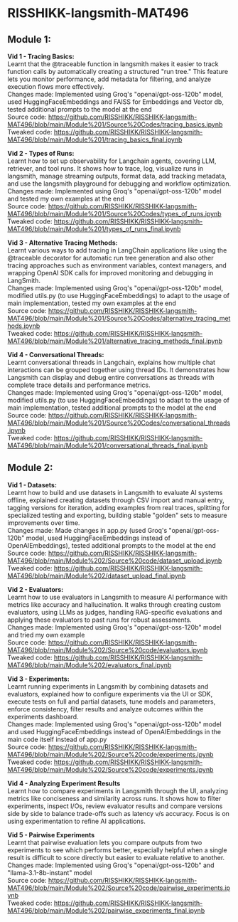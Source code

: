 # RISSHIKK-langsmith-MAT496

## Module 1:

**Vid 1 - Tracing Basics:**  
  Learnt that the @traceable function in langsmith makes it easier to track function calls by automatically creating a structured "run tree." This feature lets you monitor performance, add metadata for filtering, and analyze execution flows more effectively.  
  Changes made: Implemented using Groq's "openai/gpt-oss-120b" model, used HuggingFaceEmbeddings and FAISS for Embeddings and Vector db, tested additional prompts to the model at the end  
  Source code: https://github.com/RISSHIKK/RISSHIKK-langsmith-MAT496/blob/main/Module%201/Source%20Codes/tracing_basics.ipynb  
  Tweaked code: https://github.com/RISSHIKK/RISSHIKK-langsmith-MAT496/blob/main/Module%201/tracing_basics_final.ipynb  

**Vid 2 - Types of Runs:**  
    Learnt how to set up observability for Langchain agents, covering LLM, retriever, and tool runs. It shows how to trace, log, visualize runs in langsmith, manage streaming outputs, format data, add tracking metadata, and use the langsmith playground for debugging and workflow optimization.  
    Changes made: Implemented using Groq's "openai/gpt-oss-120b" model and tested my own examples at the end  
    Source code: https://github.com/RISSHIKK/RISSHIKK-langsmith-MAT496/blob/main/Module%201/Source%20Codes/types_of_runs.ipynb  
    Tweaked code: https://github.com/RISSHIKK/RISSHIKK-langsmith-MAT496/blob/main/Module%201/types_of_runs_final.ipynb   
    
**Vid 3 - Alternative Tracing Methods:**  
    Learnt various ways to add tracing in LangChain applications like using the @traceable decorator for automatic run tree generation and also other tracing approaches such as environment variables, context managers, and wrapping OpenAI SDK calls for improved monitoring and debugging in LangSmith.  
    Changes made: Implemented using Groq's "openai/gpt-oss-120b" model, modified utils.py (to use HuggingFaceEmbeddings) to adapt to the usage of main implementation, tested my own examples at the end  
    Source code: https://github.com/RISSHIKK/RISSHIKK-langsmith-MAT496/blob/main/Module%201/Source%20Codes/alternative_tracing_methods.ipynb  
    Tweaked code: https://github.com/RISSHIKK/RISSHIKK-langsmith-MAT496/blob/main/Module%201/alternative_tracing_methods_final.ipynb  

**Vid 4 - Conversational Threads:**  
    Learnt conversational threads in Langchain, explains how multiple chat interactions can be grouped together using thread IDs. It demonstrates how Langsmith can display and debug entire conversations as threads with complete trace details and performance metrics.  
    Changes made: Implemented using Groq's "openai/gpt-oss-120b" model, modified utils.py (to use HuggingFaceEmbeddings) to adapt to the usage of main implementation, tested additional prompts to the model at the end  
    Source code: https://github.com/RISSHIKK/RISSHIKK-langsmith-MAT496/blob/main/Module%201/Source%20Codes/conversational_threads.ipynb  
    Tweaked code: https://github.com/RISSHIKK/RISSHIKK-langsmith-MAT496/blob/main/Module%201/conversational_threads_final.ipynb  
  
## Module 2:

**Vid 1 - Datasets:**  
    Learnt how to build and use datasets in Langsmith to evaluate AI systems offline, explained creating datasets through CSV import and manual entry, tagging versions for iteration, adding examples from real traces, splitting for specialized testing and exporting, building stable "golden" sets to measure improvements over time.  
    Changes made: Made changes in app.py (used Groq's "openai/gpt-oss-120b" model, used HuggingFaceEmbeddings instead of OpenAIEmbeddings), tested additional prompts to the model at the end  
    Source code: https://github.com/RISSHIKK/RISSHIKK-langsmith-MAT496/blob/main/Module%202/Source%20code/dataset_upload.ipynb  
    Tweaked code: https://github.com/RISSHIKK/RISSHIKK-langsmith-MAT496/blob/main/Module%202/dataset_upload_final.ipynb  

**Vid 2 - Evaluators:**  
    Learnt how to use evaluators in Langsmith to measure AI performance with metrics like accuracy and hallucination. It walks through creating custom evaluators, using LLMs as judges, handling RAG-specific evaluations and applying these evaluators to past runs for robust assessments.  
    Changes made: Implemented using Groq's "openai/gpt-oss-120b" model and tried my own example  
    Source code: https://github.com/RISSHIKK/RISSHIKK-langsmith-MAT496/blob/main/Module%202/Source%20code/evaluators.ipynb  
    Tweaked code: https://github.com/RISSHIKK/RISSHIKK-langsmith-MAT496/blob/main/Module%202/evaluators_final.ipynb  

**Vid 3 - Experiments:**  
    Learnt running experiments in Langsmith by combining datasets and evaluators, explained how to configure experiments via the UI or SDK, execute tests on full and partial datasets, tune models and parameters, enforce consistency, filter results and analyze outcomes within the experiments dashboard.  
    Changes made: Implemented using Groq's "openai/gpt-oss-120b" model and used HuggingFaceEmbeddings instead of OpenAIEmbeddings in the main code itself instead of app.py  
    Source code: https://github.com/RISSHIKK/RISSHIKK-langsmith-MAT496/blob/main/Module%202/Source%20code/experiments.ipynb  
    Tweaked code: https://github.com/RISSHIKK/RISSHIKK-langsmith-MAT496/blob/main/Module%202/Source%20code/experiments.ipynb  

**Vid 4 - Analyzing Experiment Results**  
    Learnt how to compare experiments in Langsmith through the UI, analyzing metrics like conciseness and similarity across runs. It shows how to filter experiments, inspect I/Os, review evaluator results and compare versions side by side to balance trade-offs such as latency v/s accuracy. Focus is on using experimentation to refine AI applications.  

**Vid 5 - Pairwise Experiments**  
    Learnt that pairwise evaluation lets you compare outputs from two experiments to see which performs better, especially helpful when a single result is difficult to score directly but easier to evaluate relative to another.  
    Changes made: Implemented using Groq's "openai/gpt-oss-120b" and "llama-3.1-8b-instant" model   
    Source code: https://github.com/RISSHIKK/RISSHIKK-langsmith-MAT496/blob/main/Module%202/Source%20code/pairwise_experiments.ipynb  
    Tweaked code: https://github.com/RISSHIKK/RISSHIKK-langsmith-MAT496/blob/main/Module%202/pairwise_experiments_final.ipynb  

